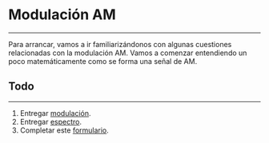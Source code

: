 # Modulación AM
---
Para arrancar, vamos a ir familiarizándonos con algunas cuestiones relacionadas con la modulación AM. Vamos a comenzar entendiendo un poco matemáticamente como se forma una señal de AM. 

## Todo
---
1. Entregar [modulación](modulacion/modulacion.md).
2. Entregar [espectro](potencia/potencia.md).
3. Completar este [formulario](https://docs.google.com/forms/u/1/d/e/1FAIpQLScMJzekjVpHkqh-x3cdPzDB16jkF_i_9U8wj9ElOppkU4SKuw/viewform).

